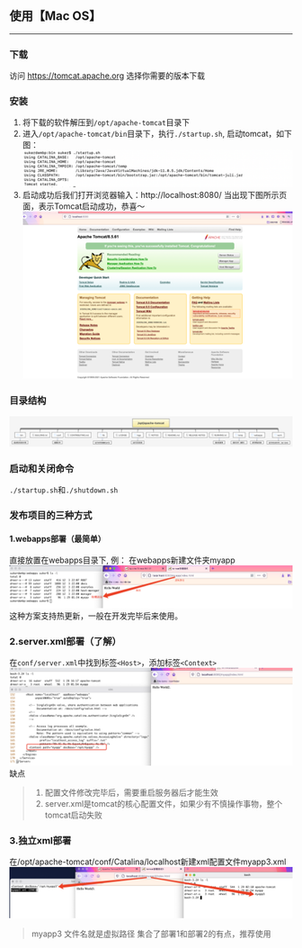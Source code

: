 ## 使用【Mac OS】
***
### 下载
访问 <https://tomcat.apache.org> 选择你需要的版本下载

### 安装
1. 将下载的软件解压到`/opt/apache-tomcat`目录下
2. 进入`/opt/apache-tomcat/bin`目录下，执行`./startup.sh`, 启动tomcat，如下图：
![tomcat启动](./imgs/tomcat启动.png)
3. 启动成功后我们打开浏览器输入：http://localhost:8080/ 当出现下图所示页面，表示Tomcat启动成功，恭喜～
 ![tomcat启动成功](./imgs/tomcat访问成功.png)
   
### 目录结构
![apache tomcat目录结构图](./imgs/apache-tomcat目录结构.png)

### 启动和关闭命令
`./startup.sh`和`./shutdown.sh`

### 发布项目的三种方式
#### 1.webapps部署（最简单）
直接放置在webapps目录下, 例： 在webapps新建文件夹myapp
![项目部署1](./imgs/tomcat项目部署1.png)
这种方案支持热更新，一般在开发完毕后来使用。

### 2.server.xml部署（了解）
在`conf/server.xml`中找到标签`<Host>`，添加标签`<Context>`
![项目部署2](./imgs/tomcat项目部署2.png)
缺点
> 1. 配置文件修改完毕后，需要重启服务器后才能生效
> 2. server.xml是tomcat的核心配置文件，如果少有不慎操作事物，整个tomcat启动失败

### 3.独立xml部署
在/opt/apache-tomcat/conf/Catalina/localhost新建xml配置文件myapp3.xml
![项目部署3](./imgs/tomcat项目部署3.png)

> myapp3 文件名就是虚拟路径
> 集合了部署1和部署2的有点，推荐使用
